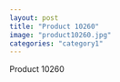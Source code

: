 ```yaml
---
layout: post
title: "Product 10260"
image: "product10260.jpg"
categories: "category1"
---
```

Product 10260
